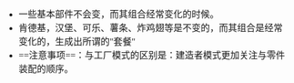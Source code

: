 <font face="SimSun" size=3>

- 一些基本部件不会变，而其组合经常变化的时候。
- 肯德基，汉堡、可乐、薯条、炸鸡翅等是不变的，而其组合是经常变化的，生成出所谓的"套餐"
- ==注意事项==：与工厂模式的区别是：建造者模式更加关注与零件装配的顺序。

</font>